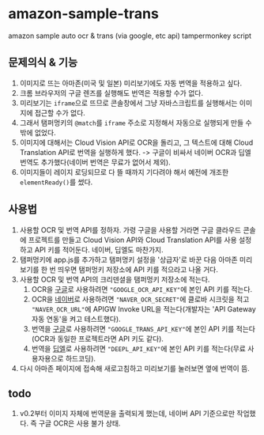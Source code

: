 # amazon-sample-trans
amazon sample auto ocr &amp; trans (via google, etc api) tampermonkey script

## 문제의식 & 기능
1. 이미지로 뜨는 아마존(미국 및 일본) 미리보기에도 자동 번역을 적용하고 싶다.
2. 크롬 브라우저의 구글 렌즈를 실행해도 번역은 적용할 수가 없다.
3. 미리보기는 `iframe`으로 뜨므로 콘솔창에서 그냥 자바스크립트를 실행해서는 이미지에 접근할 수가 없다.
4. 그래서 탬퍼멍키의 `@match`를 `iframe` 주소로 지정해서 자동으로 실행되게 만들 수밖에 없었다.
5. 이미지에 대해서는 Cloud Vision API로 OCR을 돌리고, 그 텍스트에 대해 Cloud Translation API로 번역을 실행하게 했다. -> 구글이 비싸서 네이버 OCR과 딥엘 번역도 추가했다(네이버 번역은 무료가 없어서 제외).
6. 이미지들이 레이지 로딩되므로 다 뜰 때까지 기다려야 해서 예전에 개조한 `elementReady()`를 썼다.

## 사용법
1. 사용할 OCR 및 번역 API를 정하자. 가령 구글을 사용할 거라면 구글 클라우드 콘솔에 프로젝트를 만들고 Cloud Vision API와 Cloud Translation API를 사용 설정하고 API 키를 적어둔다. 네이버, 딥엘도 마찬가지.
2. 탬퍼멍키에 app.js를 추가하고 탬퍼멍키 설정을 '상급자'로 바꾼 다음 아마존 미리보기를 한 번 띄우면 탬퍼멍키 저장소에 API 키를 적으라고 나올 거다.
3. 사용할 OCR 및 번역 API의 크리덴셜을 탬퍼멍키 저장소에 적는다.
    1. OCR을 [구글](https://cloud.google.com/vision/docs/ocr)로 사용하려면 `"GOOGLE_OCR_API_KEY"`에 본인 API 키를 적는다. 
    2. OCR을 [네이버](https://api.ncloud-docs.com/docs/ai-application-service-ocr)로 사용하려면 `"NAVER_OCR_SECRET"`에 클로바 시크릿을 적고 `"NAVER_OCR_URL"`에 APIGW Invoke URL을 적는다(개발자는 'API Gateway 자동 연동'을 켜고 테스트했다).
    3. 번역을 [구글](https://cloud.google.com/translate/docs)로 사용하려면 `"GOOGLE_TRANS_API_KEY"`에 본인 API 키를 적는다(OCR과 동일한 프로젝트라면 API 키도 같다).
    4. 번역을 [딥엘](https://developers.deepl.com/docs)로 사용하려면 `"DEEPL_API_KEY"`에 본인 API 키를 적는다(무료 사용자용으로 하드코딩).
4. 다시 아마존 페이지에 접속해 새로고침하고 미리보기를 눌러보면 옆에 번역이 뜸.

## todo
1. v0.2부터 이미지 자체에 번역문을 출력되게 했는데, 네이버 API 기준으로만 작업했다. 즉 구글 OCR은 사용 불가 상태.
